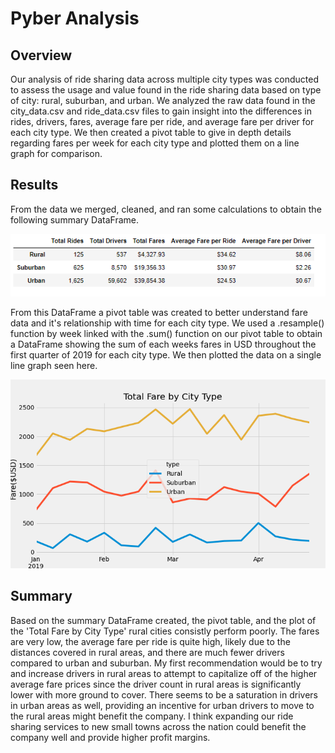 # Pyber Analysis
## Overview
Our analysis of ride sharing data across multiple city types was conducted to assess the usage and value found in the ride sharing data based on type of city: rural, suburban, and urban. We analyzed the raw data found in the city_data.csv and ride_data.csv files to gain insight into the differences in rides, drivers, fares, average fare per ride, and average fare per driver for each city type. We then created a pivot table to give in depth details regarding fares per week for each city type and plotted them on a line graph for comparison.

## Results
From the data we merged, cleaned, and ran some calculations to obtain the following summary DataFrame.

![Summary Data Frame by City Type](https://github.com/Trevor-Jackson94/PyBer_Analysis/blob/main/Summary%20DataFrame.PNG)

From this DataFrame a pivot table was created to better understand fare data and it's relationship with time for each city type. We used a .resample() function by week linked with the .sum() function on our pivot table to obtain a DataFrame showing the sum of each weeks fares in USD throughout the first quarter of 2019 for each city type. We then plotted the data on a single line graph seen here.

![Total Weekly Fares by City Type for Q1](https://github.com/Trevor-Jackson94/PyBer_Analysis/blob/main/analysis/Pyber_fare_summary.png)

## Summary
Based on the summary DataFrame created, the pivot table, and the plot of the 'Total Fare by City Type' rural cities consistly perform poorly. The fares are very low, the average fare per ride is quite high, likely due to the distances covered in rural areas, and there are much fewer drivers compared to urban and suburban. My first recommendation would be to try and increase drivers in rural areas to attempt to capitalize off of the higher average fare prices since the driver count in rural areas is significantly lower with more ground to cover. There seems to be a saturation in drivers in urban areas as well, providing an incentive for urban drivers to move to the rural areas might benefit the company. I think expanding our ride sharing services to new small towns across the nation could benefit the company well and provide higher profit margins.
